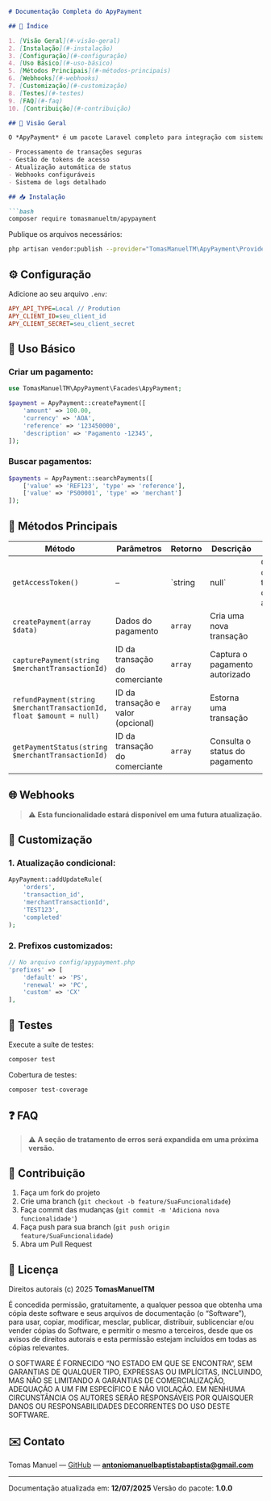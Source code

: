````markdown
# Documentação Completa do ApyPayment

## 📌 Índice

1. [Visão Geral](#-visão-geral)
2. [Instalação](#-instalação)
3. [Configuração](#-configuração)
4. [Uso Básico](#-uso-básico)
5. [Métodos Principais](#-métodos-principais)
6. [Webhooks](#-webhooks)
7. [Customização](#-customização)
8. [Testes](#-testes)
9. [FAQ](#-faq)
10. [Contribuição](#-contribuição)

## 🌟 Visão Geral

O *ApyPayment* é um pacote Laravel completo para integração com sistema de pagamento da AppyPay, oferecendo:

- Processamento de transações seguras
- Gestão de tokens de acesso
- Atualização automática de status
- Webhooks configuráveis
- Sistema de logs detalhado

## 📥 Instalação

```bash
composer require tomasmanueltm/apypayment
````

Publique os arquivos necessários:

```bash
php artisan vendor:publish --provider="TomasManuelTM\ApyPayment\Providers\ApyPaymentServiceProvider"
```

## ⚙️ Configuração

Adicione ao seu arquivo `.env`:

```ini
APY_API_TYPE=Local // Prodution 
APY_CLIENT_ID=seu_client_id
APY_CLIENT_SECRET=seu_client_secret
```

## 🚀 Uso Básico

### Criar um pagamento:

```php
use TomasManuelTM\ApyPayment\Facades\ApyPayment;

$payment = ApyPayment::createPayment([
    'amount' => 100.00,
    'currency' => 'AOA',
    'reference' => '123450000',
    'description' => 'Pagamento -12345',
]);
```

### Buscar pagamentos:

```php
$payments = ApyPayment::searchPayments([
    ['value' => 'REF123', 'type' => 'reference'],
    ['value' => 'PS00001', 'type' => 'merchant']
]);
```

## 🔧 Métodos Principais

| Método                                                               | Parâmetros                         | Retorno  | Descrição                      |                         |
| -------------------------------------------------------------------- | ---------------------------------- | -------- | ------------------------------ | ----------------------- |
| `getAccessToken()`                                                   | –                                  | \`string | null\`                         | Obtém o token de acesso |
| `createPayment(array $data)`                                         | Dados do pagamento                 | `array`  | Cria uma nova transação        |                         |
| `capturePayment(string $merchantTransactionId)`                      | ID da transação do comerciante     | `array`  | Captura o pagamento autorizado |                         |
| `refundPayment(string $merchantTransactionId, float $amount = null)` | ID da transação e valor (opcional) | `array`  | Estorna uma transação          |                         |
| `getPaymentStatus(string $merchantTransactionId)`                    | ID da transação do comerciante     | `array`  | Consulta o status do pagamento |                         |

## 🌐 Webhooks

> ⚠️ **Esta funcionalidade estará disponível em uma futura atualização.**

## 🎨 Customização

### 1. Atualização condicional:

```php
ApyPayment::addUpdateRule(
    'orders', 
    'transaction_id',
    'merchantTransactionId',
    'TEST123',
    'completed'
);
```

### 2. Prefixos customizados:

```php
// No arquivo config/apypayment.php
'prefixes' => [
    'default' => 'PS',
    'renewal' => 'PC',
    'custom' => 'CX'
],
```

## 🧪 Testes

Execute a suíte de testes:

```bash
composer test
```

Cobertura de testes:

```bash
composer test-coverage
```

## ❓ FAQ

> ⚠️ **A seção de tratamento de erros será expandida em uma próxima versão.**

## 🤝 Contribuição

1. Faça um fork do projeto
2. Crie uma branch (`git checkout -b feature/SuaFuncionalidade`)
3. Faça commit das mudanças (`git commit -m 'Adiciona nova funcionalidade'`)
4. Faça push para sua branch (`git push origin feature/SuaFuncionalidade`)
5. Abra um Pull Request

## 📄 Licença

Direitos autorais (c) 2025 **TomasManuelTM**

É concedida permissão, gratuitamente, a qualquer pessoa que obtenha uma cópia deste software e seus arquivos de documentação (o “Software”), para usar, copiar, modificar, mesclar, publicar, distribuir, sublicenciar e/ou vender cópias do Software, e permitir o mesmo a terceiros, desde que os avisos de direitos autorais e esta permissão estejam incluídos em todas as cópias relevantes.

O SOFTWARE É FORNECIDO “NO ESTADO EM QUE SE ENCONTRA”, SEM GARANTIAS DE QUALQUER TIPO, EXPRESSAS OU IMPLÍCITAS, INCLUINDO, MAS NÃO SE LIMITANDO A GARANTIAS DE COMERCIALIZAÇÃO, ADEQUAÇÃO A UM FIM ESPECÍFICO E NÃO VIOLAÇÃO. EM NENHUMA CIRCUNSTÂNCIA OS AUTORES SERÃO RESPONSÁVEIS POR QUAISQUER DANOS OU RESPONSABILIDADES DECORRENTES DO USO DESTE SOFTWARE.

## ✉️ Contato

Tomas Manuel — [GitHub](https://github.com/tomasmanueltm) — **[antoniomanuelbaptistabaptista@gmail.com](mailto:antoniomanuelbaptistabaptista@gmail.com)**

---

Documentação atualizada em: **12/07/2025**
Versão do pacote: **1.0.0**